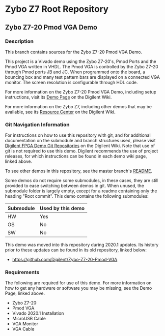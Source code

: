 # Zybo Z7 Root Repository

## Zybo Z7-20 Pmod VGA Demo

### Description

This branch contains sources for the Zybo Z7-20 Pmod VGA Demo.

This project is a Vivado demo using the Zybo Z7-20's, Pmod Ports and the Pmod VGA written in VHDL. The Pmod VGA is controlled by the Zybo Z7-20 through Pmod ports JB and JC. When programmed onto the board, a bouncing box and many test pattern bars are displayed on a connected VGA monitor. The screen resolution is configurable through HDL code.

For more information on the Zybo Z7-20 Pmod VGA Demo, including setup instructions, visit its [Demo Page](https://reference.digilentinc.com/reference/programmable-logic/zybo-z7/demos/pmod-vga) on the Digilent Wiki.

For more information on the Zybo Z7, including other demos that may be available, see its [Resource Center](https://reference.digilentinc.com/reference/programmable-logic/zybo-z7/start) on the Digilent Wiki.

### Git Navigation Information

For instructions on how to use this repository with git, and for additional documentation on the submodule and branch structures used, please visit [Digilent FPGA Demo Git Repositories](https://reference.digilentinc.com/reference/programmable-logic/documents/git) on the Digilent Wiki. Note that use of git is not required to use this demo. Digilent recommends the use of project releases, for which instructions can be found in each demo wiki page, linked above.

To see other demos in this repository, see the master branch's [README](https://github.com/Digilent/Zybo-Z7).

Some demos do not require some submodules, in these cases, they are still provided to ease switching between demos in git. When unused, the submodule folder is largely empty, except for a readme containing only the heading "Root commit". This demo contains the following submodules:

| Submodule | Used by this demo |
|-----------|-------------------|
| HW        | Yes          |
| OS        | No         |
| SW        | No         |

This demo was moved into this repository during 2020.1 updates. Its history prior to these updates can be found in its old repository, linked below:
* https://github.com/Digilent/Zybo-Z7-20-Pmod-VGA

### Requirements

The following are required for use of this demo. For more information on how to get any hardware or software you may be missing, see the Demo Page, linked above.

* Zybo Z7-20
* Pmod VGA
* Vivado 2020.1 Installation
* MicroUSB Cable
* VGA Monitor
* VGA Cable